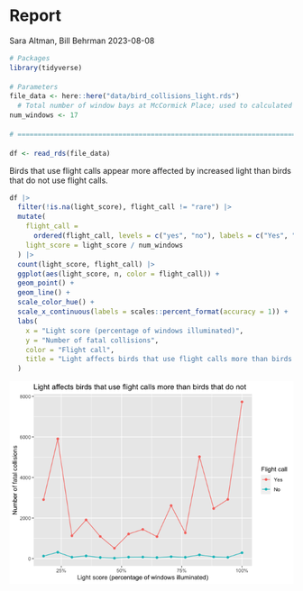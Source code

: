 Report
================
Sara Altman, Bill Behrman
2023-08-08

``` r
# Packages
library(tidyverse)

# Parameters
file_data <- here::here("data/bird_collisions_light.rds")
  # Total number of window bays at McCormick Place; used to calculated light_score
num_windows <- 17

# ==============================================================================

df <- read_rds(file_data)
```

Birds that use flight calls appear more affected by increased light than
birds that do not use flight calls.

``` r
df |> 
  filter(!is.na(light_score), flight_call != "rare") |> 
  mutate(
    flight_call = 
      ordered(flight_call, levels = c("yes", "no"), labels = c("Yes", "No")),
    light_score = light_score / num_windows
  ) |> 
  count(light_score, flight_call) |> 
  ggplot(aes(light_score, n, color = flight_call)) +
  geom_point() +
  geom_line() +
  scale_color_hue() +
  scale_x_continuous(labels = scales::percent_format(accuracy = 1)) +
  labs(
    x = "Light score (percentage of windows illuminated)",
    y = "Number of fatal collisions",
    color = "Flight call",
    title = "Light affects birds that use flight calls more than birds that do not"
  )
```

![](report_files/figure-gfm/unnamed-chunk-2-1.png)<!-- -->
